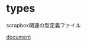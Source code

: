 # types

scrapbox関連の型定義ファイル

[document](https://doc.deno.land/https://raw.githubusercontent.com/scrapbox-jp/types/0.1.3/mod.ts)
